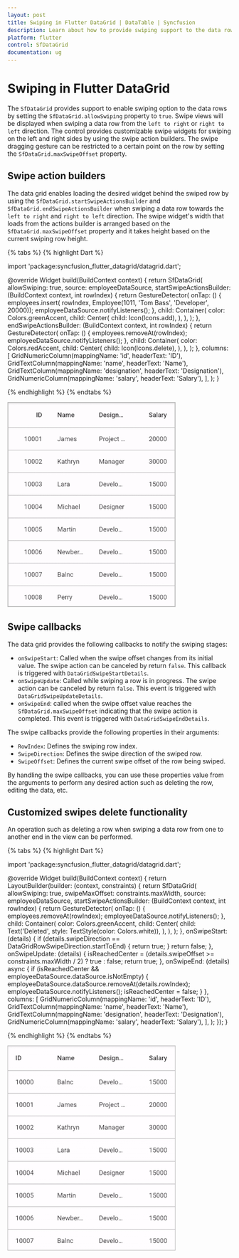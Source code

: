 ```yaml
---
layout: post
title: Swiping in Flutter DataGrid | DataTable | Syncfusion
description: Learn about how to provide swiping support to the data rows in both directions by using Syncfusion Flutter DataGrid.
platform: flutter
control: SfDataGrid
documentation: ug
---
```


# Swiping in Flutter DataGrid

The `SfDataGrid` provides support to enable swiping option to the data rows by setting the `SfDataGrid.allowSwiping` property to `true`. Swipe views will be displayed when swiping a data row from the `left to right` or `right to left` direction. The control provides customizable swipe widgets for swiping on the left and right sides by using the swipe action builders. The swipe dragging gesture can be restricted to a certain point on the row by setting the `SfDataGrid.maxSwipeOffset` property.

## Swipe action builders

The data grid enables loading the desired widget behind the swiped row by using the `SfDataGrid.startSwipeActionsBuilder` and `SfDataGrid.endSwipeActionsBuilder` when swiping a data row towards the `left to right` and `right to left` direction. The swipe widget's width that loads from the actions builder is arranged based on the `SfDataGrid.maxSwipeOffset` property and it takes height based on the current swiping row height.

{% tabs %}
{% highlight Dart %} 

import 'package:syncfusion_flutter_datagrid/datagrid.dart';

@override
Widget build(BuildContext context) {
  return SfDataGrid(
    allowSwiping: true,
    source: employeeDataSource,
    startSwipeActionsBuilder: (BuildContext context, int rowIndex) {
      return GestureDetector(
        onTap: () {
          employees.insert(
              rowIndex, Employee(1011, 'Tom Bass', 'Developer', 20000));
          employeeDataSource.notifyListeners();
        },
        child: Container(
          color: Colors.greenAccent,
          child: Center(
            child: Icon(Icons.add),
          ),
        ),
      );
    },
    endSwipeActionsBuilder: (BuildContext context, int rowIndex) {
      return GestureDetector(
        onTap: () {
          employees.removeAt(rowIndex);
          employeeDataSource.notifyListeners();
        },
        child: Container(
          color: Colors.redAccent,
          child: Center(
            child: Icon(Icons.delete),
          ),
        ),
      );
    },
    columns: <GridColumn>[
      GridNumericColumn(mappingName: 'id', headerText: 'ID'),
      GridTextColumn(mappingName: 'name', headerText: 'Name'),
      GridTextColumn(mappingName: 'designation', headerText: 'Designation'),
      GridNumericColumn(mappingName: 'salary', headerText: 'Salary'),
    ],
  );
}

{% endhighlight %}
{% endtabs %}

![flutter datagrid shows swiping a row in both directions](images/swiping/flutter-datagrid-swiping.gif)

## Swipe callbacks

The data grid provides the following callbacks to notify the swiping stages:  

* `onSwipeStart`: Called when the swipe offset changes from its initial value. The swipe action can be canceled by return `false`. This callback is triggered with `DataGridSwipeStartDetails`.
* `onSwipeUpdate`: Called while swiping a row is in progress. The swipe action can be canceled by return `false`. This event is triggered with `DataGridSwipeUpdateDetails`.
* `onSwipeEnd`: called when the swipe offset value reaches the `SfDataGrid.maxSwipeOffset` indicating that the swipe action is completed. This event is triggered with `DataGridSwipeEndDetails`.

The swipe callbacks provide the following properties in their arguments:

* `RowIndex`: Defines the swiping row index.
* `SwipeDirection`: Defines the swipe direction of the swiped row.
* `SwipeOffset`: Defines the current swipe offset of the row being swiped.

By handling the swipe callbacks, you can use these properties value from the arguments to perform any desired action such as deleting the row, editing the data, etc.

## Customized swipes delete functionality

An operation such as deleting a row when swiping a data row from one to another end in the view can be performed.

{% tabs %}
{% highlight Dart %} 

import 'package:syncfusion_flutter_datagrid/datagrid.dart';

@override
Widget build(BuildContext context) {
  return LayoutBuilder(builder: (context, constraints) {
    return SfDataGrid(
      allowSwiping: true,
      swipeMaxOffset: constraints.maxWidth,
      source: employeeDataSource,
      startSwipeActionsBuilder: (BuildContext context, int rowIndex) {
        return GestureDetector(
          onTap: () {
            employees.removeAt(rowIndex);
            employeeDataSource.notifyListeners();
          },
          child: Container(
            color: Colors.greenAccent,
            child: Center(
              child: Text('Deleted', style: TextStyle(color: Colors.white)),
            ),
          ),
        );
      },
      onSwipeStart: (details) {
        if (details.swipeDirection == DataGridRowSwipeDirection.startToEnd) {
          return true;
        }
        return false;
      },
      onSwipeUpdate: (details) {
        isReachedCenter =
            (details.swipeOffset >= constraints.maxWidth / 2) ? true : false;
        return true;
      },
      onSwipeEnd: (details) async {
        if (isReachedCenter &&
            employeeDataSource.dataSource.isNotEmpty) {
          employeeDataSource.dataSource.removeAt(details.rowIndex);
          employeeDataSource.notifyListeners();
          isReachedCenter = false;
        }
      },
      columns: <GridColumn>[
        GridNumericColumn(mappingName: 'id', headerText: 'ID'),
        GridTextColumn(mappingName: 'name', headerText: 'Name'),
        GridTextColumn(mappingName: 'designation', headerText: 'Designation'),
        GridNumericColumn(mappingName: 'salary', headerText: 'Salary'),
      ],
    );
  });
}

{% endhighlight %}
{% endtabs %}

![flutter datagrid shows customized swiping delete functionality](images/swiping/flutter-datagrid-customized-swiping-delete-funtionality.gif)